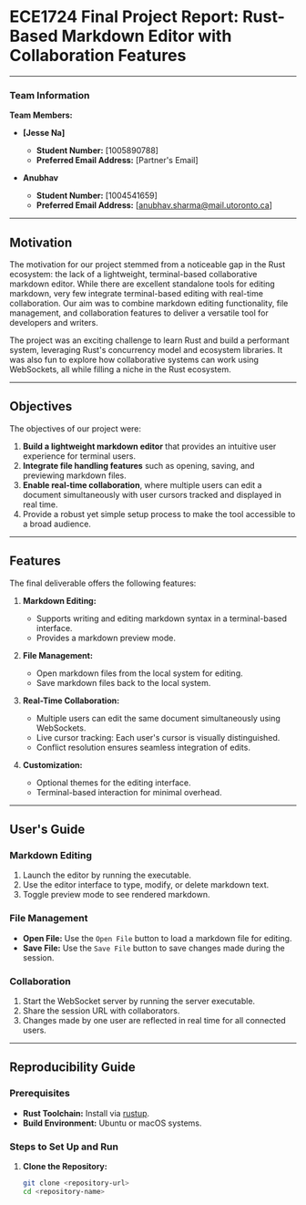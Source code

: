 # ECE1724 Final Project Report: Rust-Based Markdown Editor with Collaboration Features

---

### Team Information
**Team Members:**
- **[Jesse Na]**
  - **Student Number:** [1005890788]
  - **Preferred Email Address:** [Partner's Email]

- **Anubhav**
  - **Student Number:** [1004541659]
  - **Preferred Email Address:** [anubhav.sharma@mail.utoronto.ca]

---

## Motivation
The motivation for our project stemmed from a noticeable gap in the Rust ecosystem: the lack of a lightweight, terminal-based collaborative markdown editor. While there are excellent standalone tools for editing markdown, very few integrate terminal-based editing with real-time collaboration. Our aim was to combine markdown editing functionality, file management, and collaboration features to deliver a versatile tool for developers and writers.

The project was an exciting challenge to learn Rust and build a performant system, leveraging Rust's concurrency model and ecosystem libraries. It was also fun to explore how collaborative systems can work using WebSockets, all while filling a niche in the Rust ecosystem.

---

## Objectives
The objectives of our project were:
1. **Build a lightweight markdown editor** that provides an intuitive user experience for terminal users.
2. **Integrate file handling features** such as opening, saving, and previewing markdown files.
3. **Enable real-time collaboration**, where multiple users can edit a document simultaneously with user cursors tracked and displayed in real time.
4. Provide a robust yet simple setup process to make the tool accessible to a broad audience.

---

## Features
The final deliverable offers the following features:
1. **Markdown Editing:**
   - Supports writing and editing markdown syntax in a terminal-based interface.
   - Provides a markdown preview mode.

2. **File Management:**
   - Open markdown files from the local system for editing.
   - Save markdown files back to the local system.

3. **Real-Time Collaboration:**
   - Multiple users can edit the same document simultaneously using WebSockets.
   - Live cursor tracking: Each user's cursor is visually distinguished.
   - Conflict resolution ensures seamless integration of edits.

4. **Customization:**
   - Optional themes for the editing interface.
   - Terminal-based interaction for minimal overhead.

---

## User's Guide
### Markdown Editing
1. Launch the editor by running the executable.
2. Use the editor interface to type, modify, or delete markdown text.
3. Toggle preview mode to see rendered markdown.

### File Management
- **Open File:**
  Use the `Open File` button to load a markdown file for editing.
- **Save File:**
  Use the `Save File` button to save changes made during the session.

### Collaboration
1. Start the WebSocket server by running the server executable.
2. Share the session URL with collaborators.
3. Changes made by one user are reflected in real time for all connected users.

---

## Reproducibility Guide
### Prerequisites
- **Rust Toolchain:** Install via [rustup](https://rustup.rs/).
- **Build Environment:** Ubuntu or macOS systems.

### Steps to Set Up and Run
1. **Clone the Repository:**
   ```bash
   git clone <repository-url>
   cd <repository-name>
